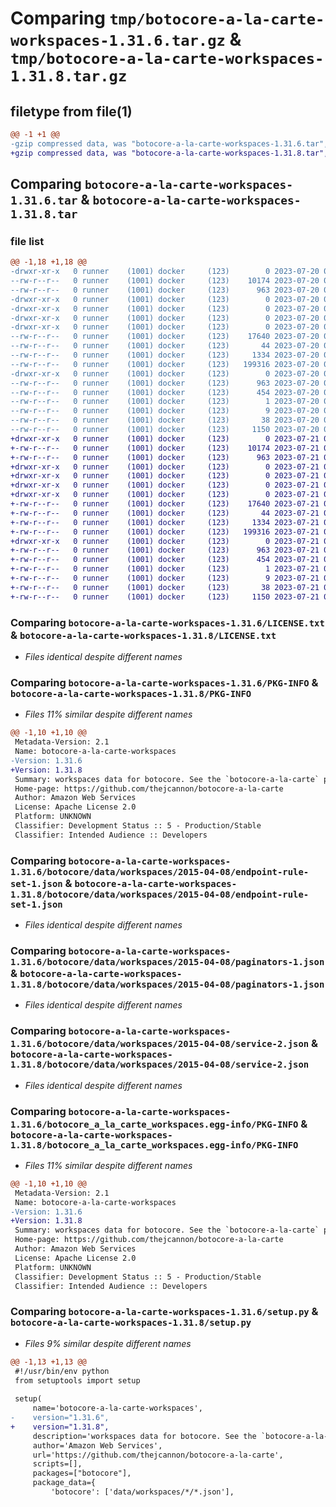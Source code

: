 # Comparing `tmp/botocore-a-la-carte-workspaces-1.31.6.tar.gz` & `tmp/botocore-a-la-carte-workspaces-1.31.8.tar.gz`

## filetype from file(1)

```diff
@@ -1 +1 @@
-gzip compressed data, was "botocore-a-la-carte-workspaces-1.31.6.tar", last modified: Thu Jul 20 01:20:49 2023, max compression
+gzip compressed data, was "botocore-a-la-carte-workspaces-1.31.8.tar", last modified: Fri Jul 21 01:22:00 2023, max compression
```

## Comparing `botocore-a-la-carte-workspaces-1.31.6.tar` & `botocore-a-la-carte-workspaces-1.31.8.tar`

### file list

```diff
@@ -1,18 +1,18 @@
-drwxr-xr-x   0 runner    (1001) docker     (123)        0 2023-07-20 01:20:49.222946 botocore-a-la-carte-workspaces-1.31.6/
--rw-r--r--   0 runner    (1001) docker     (123)    10174 2023-07-20 01:20:49.000000 botocore-a-la-carte-workspaces-1.31.6/LICENSE.txt
--rw-r--r--   0 runner    (1001) docker     (123)      963 2023-07-20 01:20:49.214946 botocore-a-la-carte-workspaces-1.31.6/PKG-INFO
-drwxr-xr-x   0 runner    (1001) docker     (123)        0 2023-07-20 01:20:49.214946 botocore-a-la-carte-workspaces-1.31.6/botocore/
-drwxr-xr-x   0 runner    (1001) docker     (123)        0 2023-07-20 01:20:49.214946 botocore-a-la-carte-workspaces-1.31.6/botocore/data/
-drwxr-xr-x   0 runner    (1001) docker     (123)        0 2023-07-20 01:20:49.214946 botocore-a-la-carte-workspaces-1.31.6/botocore/data/workspaces/
-drwxr-xr-x   0 runner    (1001) docker     (123)        0 2023-07-20 01:20:49.214946 botocore-a-la-carte-workspaces-1.31.6/botocore/data/workspaces/2015-04-08/
--rw-r--r--   0 runner    (1001) docker     (123)    17640 2023-07-20 01:19:55.000000 botocore-a-la-carte-workspaces-1.31.6/botocore/data/workspaces/2015-04-08/endpoint-rule-set-1.json
--rw-r--r--   0 runner    (1001) docker     (123)       44 2023-07-20 01:19:55.000000 botocore-a-la-carte-workspaces-1.31.6/botocore/data/workspaces/2015-04-08/examples-1.json
--rw-r--r--   0 runner    (1001) docker     (123)     1334 2023-07-20 01:19:55.000000 botocore-a-la-carte-workspaces-1.31.6/botocore/data/workspaces/2015-04-08/paginators-1.json
--rw-r--r--   0 runner    (1001) docker     (123)   199316 2023-07-20 01:19:55.000000 botocore-a-la-carte-workspaces-1.31.6/botocore/data/workspaces/2015-04-08/service-2.json
-drwxr-xr-x   0 runner    (1001) docker     (123)        0 2023-07-20 01:20:49.214946 botocore-a-la-carte-workspaces-1.31.6/botocore_a_la_carte_workspaces.egg-info/
--rw-r--r--   0 runner    (1001) docker     (123)      963 2023-07-20 01:20:49.000000 botocore-a-la-carte-workspaces-1.31.6/botocore_a_la_carte_workspaces.egg-info/PKG-INFO
--rw-r--r--   0 runner    (1001) docker     (123)      454 2023-07-20 01:20:49.000000 botocore-a-la-carte-workspaces-1.31.6/botocore_a_la_carte_workspaces.egg-info/SOURCES.txt
--rw-r--r--   0 runner    (1001) docker     (123)        1 2023-07-20 01:20:49.000000 botocore-a-la-carte-workspaces-1.31.6/botocore_a_la_carte_workspaces.egg-info/dependency_links.txt
--rw-r--r--   0 runner    (1001) docker     (123)        9 2023-07-20 01:20:49.000000 botocore-a-la-carte-workspaces-1.31.6/botocore_a_la_carte_workspaces.egg-info/top_level.txt
--rw-r--r--   0 runner    (1001) docker     (123)       38 2023-07-20 01:20:49.222946 botocore-a-la-carte-workspaces-1.31.6/setup.cfg
--rw-r--r--   0 runner    (1001) docker     (123)     1150 2023-07-20 01:20:49.000000 botocore-a-la-carte-workspaces-1.31.6/setup.py
+drwxr-xr-x   0 runner    (1001) docker     (123)        0 2023-07-21 01:22:00.015627 botocore-a-la-carte-workspaces-1.31.8/
+-rw-r--r--   0 runner    (1001) docker     (123)    10174 2023-07-21 01:21:59.000000 botocore-a-la-carte-workspaces-1.31.8/LICENSE.txt
+-rw-r--r--   0 runner    (1001) docker     (123)      963 2023-07-21 01:22:00.015627 botocore-a-la-carte-workspaces-1.31.8/PKG-INFO
+drwxr-xr-x   0 runner    (1001) docker     (123)        0 2023-07-21 01:22:00.015627 botocore-a-la-carte-workspaces-1.31.8/botocore/
+drwxr-xr-x   0 runner    (1001) docker     (123)        0 2023-07-21 01:22:00.015627 botocore-a-la-carte-workspaces-1.31.8/botocore/data/
+drwxr-xr-x   0 runner    (1001) docker     (123)        0 2023-07-21 01:22:00.015627 botocore-a-la-carte-workspaces-1.31.8/botocore/data/workspaces/
+drwxr-xr-x   0 runner    (1001) docker     (123)        0 2023-07-21 01:22:00.015627 botocore-a-la-carte-workspaces-1.31.8/botocore/data/workspaces/2015-04-08/
+-rw-r--r--   0 runner    (1001) docker     (123)    17640 2023-07-21 01:21:06.000000 botocore-a-la-carte-workspaces-1.31.8/botocore/data/workspaces/2015-04-08/endpoint-rule-set-1.json
+-rw-r--r--   0 runner    (1001) docker     (123)       44 2023-07-21 01:21:06.000000 botocore-a-la-carte-workspaces-1.31.8/botocore/data/workspaces/2015-04-08/examples-1.json
+-rw-r--r--   0 runner    (1001) docker     (123)     1334 2023-07-21 01:21:06.000000 botocore-a-la-carte-workspaces-1.31.8/botocore/data/workspaces/2015-04-08/paginators-1.json
+-rw-r--r--   0 runner    (1001) docker     (123)   199316 2023-07-21 01:21:06.000000 botocore-a-la-carte-workspaces-1.31.8/botocore/data/workspaces/2015-04-08/service-2.json
+drwxr-xr-x   0 runner    (1001) docker     (123)        0 2023-07-21 01:22:00.015627 botocore-a-la-carte-workspaces-1.31.8/botocore_a_la_carte_workspaces.egg-info/
+-rw-r--r--   0 runner    (1001) docker     (123)      963 2023-07-21 01:21:59.000000 botocore-a-la-carte-workspaces-1.31.8/botocore_a_la_carte_workspaces.egg-info/PKG-INFO
+-rw-r--r--   0 runner    (1001) docker     (123)      454 2023-07-21 01:21:59.000000 botocore-a-la-carte-workspaces-1.31.8/botocore_a_la_carte_workspaces.egg-info/SOURCES.txt
+-rw-r--r--   0 runner    (1001) docker     (123)        1 2023-07-21 01:21:59.000000 botocore-a-la-carte-workspaces-1.31.8/botocore_a_la_carte_workspaces.egg-info/dependency_links.txt
+-rw-r--r--   0 runner    (1001) docker     (123)        9 2023-07-21 01:21:59.000000 botocore-a-la-carte-workspaces-1.31.8/botocore_a_la_carte_workspaces.egg-info/top_level.txt
+-rw-r--r--   0 runner    (1001) docker     (123)       38 2023-07-21 01:22:00.015627 botocore-a-la-carte-workspaces-1.31.8/setup.cfg
+-rw-r--r--   0 runner    (1001) docker     (123)     1150 2023-07-21 01:21:59.000000 botocore-a-la-carte-workspaces-1.31.8/setup.py
```

### Comparing `botocore-a-la-carte-workspaces-1.31.6/LICENSE.txt` & `botocore-a-la-carte-workspaces-1.31.8/LICENSE.txt`

 * *Files identical despite different names*

### Comparing `botocore-a-la-carte-workspaces-1.31.6/PKG-INFO` & `botocore-a-la-carte-workspaces-1.31.8/PKG-INFO`

 * *Files 11% similar despite different names*

```diff
@@ -1,10 +1,10 @@
 Metadata-Version: 2.1
 Name: botocore-a-la-carte-workspaces
-Version: 1.31.6
+Version: 1.31.8
 Summary: workspaces data for botocore. See the `botocore-a-la-carte` package for more info.
 Home-page: https://github.com/thejcannon/botocore-a-la-carte
 Author: Amazon Web Services
 License: Apache License 2.0
 Platform: UNKNOWN
 Classifier: Development Status :: 5 - Production/Stable
 Classifier: Intended Audience :: Developers
```

### Comparing `botocore-a-la-carte-workspaces-1.31.6/botocore/data/workspaces/2015-04-08/endpoint-rule-set-1.json` & `botocore-a-la-carte-workspaces-1.31.8/botocore/data/workspaces/2015-04-08/endpoint-rule-set-1.json`

 * *Files identical despite different names*

### Comparing `botocore-a-la-carte-workspaces-1.31.6/botocore/data/workspaces/2015-04-08/paginators-1.json` & `botocore-a-la-carte-workspaces-1.31.8/botocore/data/workspaces/2015-04-08/paginators-1.json`

 * *Files identical despite different names*

### Comparing `botocore-a-la-carte-workspaces-1.31.6/botocore/data/workspaces/2015-04-08/service-2.json` & `botocore-a-la-carte-workspaces-1.31.8/botocore/data/workspaces/2015-04-08/service-2.json`

 * *Files identical despite different names*

### Comparing `botocore-a-la-carte-workspaces-1.31.6/botocore_a_la_carte_workspaces.egg-info/PKG-INFO` & `botocore-a-la-carte-workspaces-1.31.8/botocore_a_la_carte_workspaces.egg-info/PKG-INFO`

 * *Files 11% similar despite different names*

```diff
@@ -1,10 +1,10 @@
 Metadata-Version: 2.1
 Name: botocore-a-la-carte-workspaces
-Version: 1.31.6
+Version: 1.31.8
 Summary: workspaces data for botocore. See the `botocore-a-la-carte` package for more info.
 Home-page: https://github.com/thejcannon/botocore-a-la-carte
 Author: Amazon Web Services
 License: Apache License 2.0
 Platform: UNKNOWN
 Classifier: Development Status :: 5 - Production/Stable
 Classifier: Intended Audience :: Developers
```

### Comparing `botocore-a-la-carte-workspaces-1.31.6/setup.py` & `botocore-a-la-carte-workspaces-1.31.8/setup.py`

 * *Files 9% similar despite different names*

```diff
@@ -1,13 +1,13 @@
 #!/usr/bin/env python
 from setuptools import setup
 
 setup(
     name='botocore-a-la-carte-workspaces',
-    version="1.31.6",
+    version="1.31.8",
     description='workspaces data for botocore. See the `botocore-a-la-carte` package for more info.',
     author='Amazon Web Services',
     url='https://github.com/thejcannon/botocore-a-la-carte',
     scripts=[],
     packages=["botocore"],
     package_data={
         'botocore': ['data/workspaces/*/*.json'],
```

